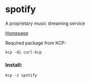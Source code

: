 # spotify

A proprietary music streaming service

[Homepage](https://www.spotify.com)

Required package from KCP:
```
kcp -di curl-kcp
```

### Install:
```
kcp -i spotify
```
